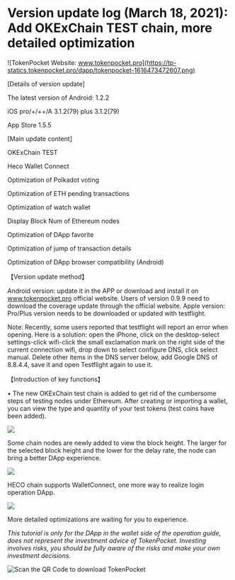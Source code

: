 # Version update log \(March 18, 2021\): Add OKExChain TEST chain, more detailed optimization

![TokenPocket Website:  www.tokenpocket.pro](https://tp-statics.tokenpocket.pro/dapp/tokenpocket-1616473472607.png)



\[Details of version update\] 

The latest version of Android: 1.2.2 

iOS pro/+/++/A 3.1.2\(79\) plus 3.1.2\(79\) 

App Store 1.5.5



\[Main update content\] 

OKExChain TEST 

Heco Wallet Connect 

Optimization of Polkadot voting 

Optimization of ETH pending transactions 

Optimization of watch wallet  

Display Block Num of Ethereum nodes 

Optimization of DApp favorite 

Optimization of jump of transaction details 

Optimization of DApp browser compatibility \(Android\)



【Version update method】 

Android version: update it in the APP or download and install it on www.tokenpocket.pro official website. Users of version 0.9.9 need to download the coverage update through the official website. Apple version: Pro/Plus version needs to be downloaded or updated with testflight.

Note: Recently, some users reported that testflight will report an error when opening. Here is a solution: open the iPhone, click on the desktop-select settings-click wifi-click the small exclamation mark on the right side of the current connection wifi, drop down to select configure DNS, click select manual. Delete other items in the DNS server below, add Google DNS of 8.8.4.4, save it and open Testflight again to use it.

【Introduction of key functions】 

• The new OKExChain test chain is added to get rid of the cumbersome steps of testing nodes under Ethereum. After creating or importing a wallet, you can view the type and quantity of your test tokens \(test coins have been added\).

![](https://tp-statics.tokenpocket.pro/dapp/tokenpocket-1616473708993.jpg)



Some chain nodes are newly added to view the block height. The larger for the selected block height and the lower for the delay rate, the node can bring a better DApp experience.

![](https://tp-statics.tokenpocket.pro/dapp/tokenpocket-1616473732796.jpg)



HECO chain supports WalletConnect, one more way to realize login operation DApp.

![](https://tp-statics.tokenpocket.pro/dapp/tokenpocket-1616473756168.jpg)

More detailed optimizations are waiting for you to experience.



_This tutorial is only for the DApp in the wallet side of the operation guide, does not represent the investment advice of TokenPocket. Investing involves risks, you should be fully aware of the risks and make your own investment decisions._

![Scan the QR Code to download TokenPocket](https://tp-statics.tokenpocket.pro/dapp/tokenpocket-1615532554741.jpg)

